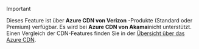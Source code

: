 > [!IMPORTANT]
> Dieses Feature ist über **Azure CDN von Verizon** -Produkte (Standard oder Premium) verfügbar. Es wird bei **Azure CDN von Akamai**nicht unterstützt.  Einen Vergleich der CDN-Features finden Sie in der [Übersicht über das Azure CDN](../articles/cdn/cdn-overview.md#azure-cdn-features). 
> 
> 



<!--HONumber=Nov16_HO3-->


